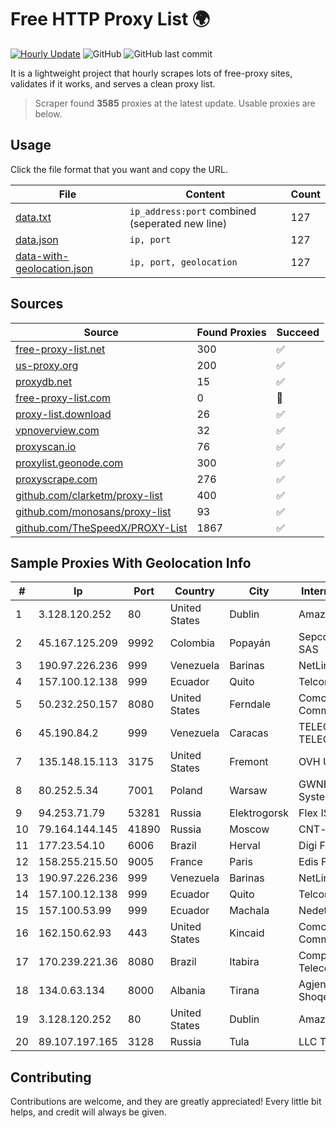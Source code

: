 
# Free HTTP Proxy List 🌍

[![Hourly Update](https://github.com/mertguvencli/http-proxy-list/actions/workflows/main.yml/badge.svg?branch=main)](https://github.com/mertguvencli/http-proxy-list/actions/workflows/main.yml)
![GitHub](https://img.shields.io/github/license/mertguvencli/http-proxy-list)
![GitHub last commit](https://img.shields.io/github/last-commit/mertguvencli/http-proxy-list)

It is a lightweight project that hourly scrapes lots of free-proxy sites, validates if it works, and serves a clean proxy list.


> Scraper found **3585** proxies at the latest update. Usable proxies are below.

## Usage

Click the file format that you want and copy the URL.


|File|Content|Count|
|----|-------|-----|
|[data.txt](https://raw.githubusercontent.com/mertguvencli/http-proxy-list/main/proxy-list/data.txt)|`ip_address:port` combined (seperated new line)|127|
|[data.json](https://raw.githubusercontent.com/mertguvencli/http-proxy-list/main/proxy-list/data.json)|`ip, port`|127|
|[data-with-geolocation.json](https://raw.githubusercontent.com/mertguvencli/http-proxy-list/main/proxy-list/data-with-geolocation.json)|`ip, port, geolocation`|127|

## Sources

|Source|Found Proxies|Succeed|
|------|-------------|-------|
|[free-proxy-list.net](https://free-proxy-list.net)|300|✅|
|[us-proxy.org](https://www.us-proxy.org)|200|✅|
|[proxydb.net](http://proxydb.net)|15|✅|
|[free-proxy-list.com](https://free-proxy-list.com/?page=&port=&type%5B%5D=http&type%5B%5D=https&up_time=0&search=Search)|0|🚫|
|[proxy-list.download](https://www.proxy-list.download/HTTP)|26|✅|
|[vpnoverview.com](https://vpnoverview.com/privacy/anonymous-browsing/free-proxy-servers)|32|✅|
|[proxyscan.io](https://www.proxyscan.io)|76|✅|
|[proxylist.geonode.com](https://proxylist.geonode.com/api/proxy-list?limit=300&page=1&sort_by=lastChecked&sort_type=desc&protocols=http,https)|300|✅|
|[proxyscrape.com](https://api.proxyscrape.com/v2/?request=displayproxies&protocol=http&timeout=10000&country=all&ssl=all&anonymity=all)|276|✅|
|[github.com/clarketm/proxy-list](https://raw.githubusercontent.com/clarketm/proxy-list/master/proxy-list-raw.txt)|400|✅|
|[github.com/monosans/proxy-list](https://raw.githubusercontent.com/monosans/proxy-list/main/proxies/http.txt)|93|✅|
|[github.com/TheSpeedX/PROXY-List](https://raw.githubusercontent.com/TheSpeedX/PROXY-List/master/http.txt)|1867|✅|


## Sample Proxies With Geolocation Info

|#|Ip|Port|Country|City|Internet Service Provider|
|-|--|----|-------|----|-------------------------|
|1|3.128.120.252|80|United States|Dublin|Amazon.com, Inc.|
|2|45.167.125.209|9992|Colombia|Popayán|Sepcom Comunicaciones SAS|
|3|190.97.226.236|999|Venezuela|Barinas|NetLink América C.A.|
|4|157.100.12.138|999|Ecuador|Quito|Telconet S.A|
|5|50.232.250.157|8080|United States|Ferndale|Comcast Cable Communications, LLC|
|6|45.190.84.2|999|Venezuela|Caracas|TELECOM.CORPORATIVAS TELECORP, C.A|
|7|135.148.15.113|3175|United States|Fremont|OVH US LLC|
|8|80.252.5.34|7001|Poland|Warsaw|GWNET Autonomus System|
|9|94.253.71.79|53281|Russia|Elektrogorsk|Flex ISP|
|10|79.164.144.145|41890|Russia|Moscow|CNT-network|
|11|177.23.54.10|6006|Brazil|Herval|Digi Fibra|
|12|158.255.215.50|9005|France|Paris|Edis France|
|13|190.97.226.236|999|Venezuela|Barinas|NetLink América C.A.|
|14|157.100.12.138|999|Ecuador|Quito|Telconet S.A|
|15|157.100.53.99|999|Ecuador|Machala|Nedetel S.A.|
|16|162.150.62.93|443|United States|Kincaid|Comcast Cable Communications, LLC|
|17|170.239.221.36|8080|Brazil|Itabira|Companhia Itabirana TelecomunicaÔÔes Ltda|
|18|134.0.63.134|8000|Albania|Tirana|Agjencia Kombetare Shoqerise se Informacionit|
|19|3.128.120.252|80|United States|Dublin|Amazon.com, Inc.|
|20|89.107.197.165|3128|Russia|Tula|LLC TK Altair|



## Contributing

Contributions are welcome, and they are greatly appreciated! Every
little bit helps, and credit will always be given.


